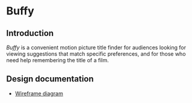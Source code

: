 # Buffy

## Introduction

_Buffy_ is a convenient motion picture title finder 
for audiences looking for viewing suggestions that 
match specific preferences, and for those who need help 
remembering the title of a film.


## Design documentation

* [Wireframe diagram](wireframe.md)